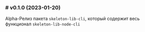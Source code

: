 ### # v0.1.0 (2023-01-20)

Alpha-Релиз пакета `skeleton-lib-cli`, который содержит весь функционал `skeleton-lib-node-cli`
